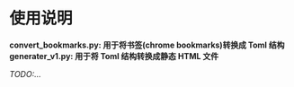 # 使用说明

**convert_bookmarks.py: 用于将书签(chrome bookmarks)转换成 Toml 结构**  
**generater_v1.py: 用于将 Toml 结构转换成静态 HTML 文件**

*TODO:...*